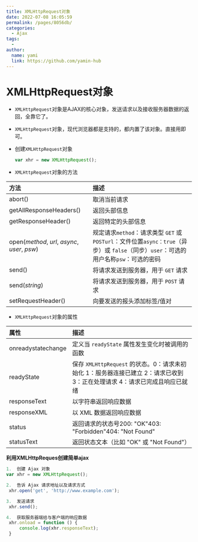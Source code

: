 ```yaml
---
title: XMLHttpRequest对象
date: 2022-07-08 16:05:59
permalink: /pages/8056db/
categories:
  - Ajax
tags:
  - 
author: 
  name: yami
  link: https://github.com/yamin-hub
---
```

# XMLHttpRequest对象

- `XMLHttpRequest`对象是AJAX的核心对象，发送请求以及接收服务器数据的返回，全靠它了。

- `XMLHttpRequest`对象，现代浏览器都是支持的，都内置了该对象。直接用即可。

- 创建`XMLHttpRequest`对象

  ```javascript
  var xhr = new XMLHttpRequest();
  ```

- `XMLHttpRequest`对象的方法

| 方法                                          | 描述                                                         |
| :-------------------------------------------- | :----------------------------------------------------------- |
| abort()                                       | 取消当前请求                                                 |
| getAllResponseHeaders()                       | 返回头部信息                                                 |
| getResponseHeader()                           | 返回特定的头部信息                                           |
| open(*method*, *url*, *async*, *user*, *psw*) | 规定请求`method`：请求类型 `GET` 或 `POSTurl`：文件位置`async：true`（异步）或 `false`（同步）`user`：可选的用户名称`psw`：可选的密码 |
| send()                                        | 将请求发送到服务器，用于 `GET` 请求                          |
| send(*string*)                                | 将请求发送到服务器，用于 `POST` 请求                         |
| setRequestHeader()                            | 向要发送的报头添加标签/值对                                  |

- `XMLHttpRequest`对象的属性

| 属性               | 描述                                                         |
| :----------------- | :----------------------------------------------------------- |
| onreadystatechange | 定义当 `readyState` 属性发生变化时被调用的函数               |
| readyState         | 保存 `XMLHttpRequest` 的状态。0：请求未初始化     1：服务器连接已建立     2：请求已收到    3：正在处理请求    4：请求已完成且响应已就绪 |
| responseText       | 以字符串返回响应数据                                         |
| responseXML        | 以 XML 数据返回响应数据                                      |
| status             | 返回请求的状态号200: "OK"403: "Forbidden"404: "Not Found"    |
| statusText         | 返回状态文本（比如 "OK" 或 "Not Found"）                     |

**利用XMLHttpReques创建简单ajax** 

```js
1.  创建 Ajax 对象
var xhr = new XMLHttpRequest();

2.  告诉 Ajax 请求地址以及请求方式
 xhr.open('get', 'http://www.example.com');

3.  发送请求
 xhr.send();

4.  获取服务器端给与客户端的响应数据
 xhr.onload = function () {
     console.log(xhr.responseText);
 }
```

